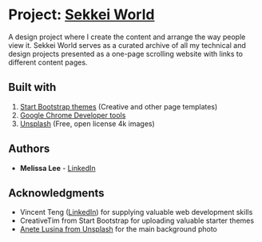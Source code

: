 # Project: [Sekkei World](http://sekkeiworld.com/)
A design project where I create the content and arrange the way people view it. Sekkei World serves as a curated archive of all my technical and design projects presented as a one-page scrolling website with links to different content pages.

## Built with
1. [Start Bootstrap themes](https://startbootstrap.com/template-categories/all/) (Creative and other page templates) 
2. [Google Chrome Developer tools](https://developers.google.com/web/tools/chrome-devtools/)
3. [Unsplash](https://unsplash.com/) (Free, open license 4k images)

## Authors
* **Melissa Lee** - [LinkedIn](https://www.linkedin.com/in/melissa-lee-b12248110/)

## Acknowledgments
* Vincent Teng ([LinkedIn](https://www.linkedin.com/in/vincent-teng/)) for supplying valuable web development skills
* CreativeTim from Start Bootstrap for uploading valuable starter themes
* [Anete Lusina from Unsplash](https://unsplash.com/@anete_lusina) for the main background photo 
